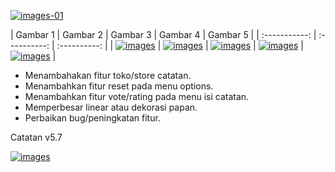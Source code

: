 [![images-01](https://raw.githubusercontent.com/FrogasQ/Catatan/main/images/20220215_192604.jpg)](https://github.com/FrogasQ/Catatan/blob/main/changelogs/v5.7.md)

| Gambar 1  | Gambar 2 | Gambar 3 | Gambar 4 | Gambar 5 |
| :-----------: | :----------: | :----------: |
| [![images](https://raw.githubusercontent.com/FrogasQ/Catatan/main/images/ss_5.7_5.jpg)](https://github.com/FrogasQ/Catatan/raw/main/images/ss_5.7_5.jpg) | [![images](https://github.com/FrogasQ/Catatan/raw/main/images/ss_5.7_6.jpg)](https://github.com/FrogasQ/Catatan/raw/main/images/ss_5.7_6.jpg) | [![images](https://raw.githubusercontent.com/FrogasQ/Catatan/main/images/ss_5.7_7.jpg)](https://github.com/FrogasQ/Catatan/raw/main/images/ss_5.7_7.jpg) | [![images](https://raw.githubusercontent.com/FrogasQ/Catatan/main/images/ss_5.7_8.jpg)](https://github.com/FrogasQ/Catatan/raw/main/images/ss_5.7_8.jpg) | [![images](https://raw.githubusercontent.com/FrogasQ/Catatan/main/images/ss_5.7_9.jpg)](https://github.com/FrogasQ/Catatan/raw/main/images/ss_5.7_9.jpg) |
- Menambahakan fitur toko/store catatan.
- Menambahkan fitur reset pada menu options.
- Menambahkan fitur vote/rating pada menu isi catatan.
- Memperbesar linear atau dekorasi papan.
- Perbaikan bug/peningkatan fitur.

Catatan v5.7

[![images](https://raw.githubusercontent.com/FrogasQ/Catatan/main/images/button_3.png)](https://github.com/FrogasQ/Catatan/releases/tag/5.7)

